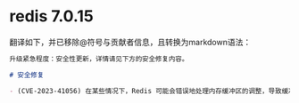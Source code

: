 # redis 7.0.15
翻译如下，并已移除@符号与贡献者信息，且转换为markdown语法：

```markdown
升级紧急程度：安全性更新，详情请见下方的安全修复内容。

# 安全修复

- (CVE-2023-41056) 在某些情况下，Redis 可能会错误地处理内存缓冲区的调整，导致缓冲区大小的错误计算，并可能引发堆溢出和潜在的远程代码执行。
```